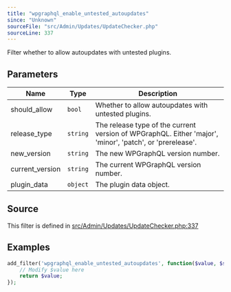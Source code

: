 ```yaml
---
title: "wpgraphql_enable_untested_autoupdates"
since: "Unknown"
sourceFile: "src/Admin/Updates/UpdateChecker.php"
sourceLine: 337
---
```



Filter whether to allow autoupdates with untested plugins.

## Parameters

| Name | Type | Description |
|------|------|-------------|
| should_allow | `bool` | Whether to allow autoupdates with untested plugins. |
| release_type | `string` | The release type of the current version of WPGraphQL. Either 'major', 'minor', 'patch', or 'prerelease'. |
| new_version | `string` | The new WPGraphQL version number. |
| current_version | `string` | The current WPGraphQL version number. |
| plugin_data | `object` | The plugin data object. |




## Source

This filter is defined in [src/Admin/Updates/UpdateChecker.php:337](https://github.com/wp-graphql/wp-graphql/blob/develop/src/Admin/Updates/UpdateChecker.php#L337)


## Examples

```php
add_filter('wpgraphql_enable_untested_autoupdates', function($value, $should_allow, $release_type, $new_version, $current_version, $plugin_data) {
    // Modify $value here
    return $value;
});
```